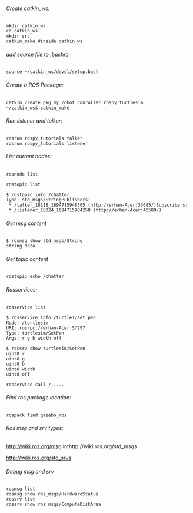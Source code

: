 ###### Create catkin_ws:

```
mkdir catkin_ws
cd catkin_ws
mkdir src
catkin_make #inside catkin_ws
```

###### add source file to .bashrc:

```
source ~/catkin_ws/devel/setup.bash
```

###### Create a ROS Package:

```
catkin_create_pkg my_robot_conroller rospy turtlesim
~/catkin_ws$ catkin_make
```

###### Run listener and talker:

```
rosrun rospy_tutorials talker
rosrun rospy_tutorials listener
```

###### List current nodes:

```
rosnode list

rostopic list

$ rostopic info /chatter
Type: std_msgs/StringPublishers:
 * /talker_18118_1694715948305 (http://erhan-Acer:33685/)Subscribers:
 * /listener_18324_1694715984258 (http://erhan-Acer:45589/)
```

###### Get msg content

```
$ rosmsg show std_msgs/String
string data
```

###### Get topic content

```
rostopic echo /chatter
```

###### Rosservices:

```
rosservice list

$ rosservice info /turtle1/set_pen
Node: /turtlesim
URI: rosrpc://erhan-Acer:57297
Type: turtlesim/SetPen
Args: r g b width off

$ rossrv show turtlesim/SetPen
uint8 r
uint8 g
uint8 b
uint8 width
uint8 off

rosservice call /.....
```

###### Find ros package location:

```
rospack find gazebo_ros
```

###### Ros msg and srv types:

http://wiki.ros.org/msg      inthttp://wiki.ros.org/std_msgs

http://wiki.ros.org/std_srvs

###### Debug msg and srv

```
rosmsg list
rosmsg show ros_msgs/HardwareStatus
rossrv list 
rossrv show ros_msgs/ComputeDiskArea

```
